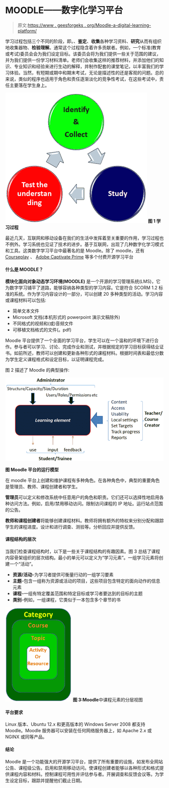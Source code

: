 # MOODLE——数字化学习平台

> 原文:[https://www . geesforgeks . org/Moodle-a-digital-learning-platform/](https://www.geeksforgeeks.org/moodle-a-digital-learning-platform/)

学习过程包括三个不同的阶段，即。、**鉴定**、**收集**各种学习资料、**研究**从而有组织地收集器物、**检验理解**。通常这个过程隐含着许多贡献者。例如，一个标准(教育或考试)委员会会为我们设定目标。该委员会将为我们提供一些关于范围的建议，并为我们提供一份学习材料清单。老师们会收集这样的推荐材料，并添加他们的知识、专业知识和经验来进行生动的解释，并制作配套的课堂笔记，以丰富我们的学习体验。当然，有短期或期中和期末考试，无论是描述性的还是客观的问题。总的来说，类似的程序也适用于角色和责任逐渐淡化的竞争性考试，在这些考试中，责任主要落在学生身上。

![](img/c75c186d8559072e662e376464e2192d.png)
**图 1 学习过程**

最近几天，互联网和移动设备在我们的生活中发挥着至关重要的作用，学习过程也不例外。学习系统也见证了技术的进步。基于互联网，出现了几种数字化学习模式和工具。这类数字学习平台中最著名的是 Moodle。除了 moodle，还有 [Courseplay](https://courseplay.co/?utm_source=capterra) 、 [Adobe Captivate Prime](https://www.adobe.com/products/captivateprime/buying-guide.html) 等多个付费开源学习平台

#### 什么是 MOODLE？

**模块化面向对象动态学习环境(MOODLE)** 是一个开源的学习管理系统(LMS)，它为数字学习铺平了道路，能够容纳各种类型的学习内容。它是符合 SCORM 1.2 标准的系统。作为学习内容设计的一部分，可以创建 20 多种类型的活动。学习内容或课程材料可以包括:

*   简单文本文件
*   Microsoft 文档(本机形式的 powerpoint 演示文稿除外)
*   不同格式的视频和(或)音频文件
*   可移植文档格式的文件(。pdf)

Moodle 平台提供了一个全面的学习平台，学生可以在一个温和的环境下进行合作。参与者可以学习、讨论、完成作业和测试，并根据规定的学习目标获得结业证书。如前所述，教师可以创建和更新各种形式的课程材料。根据时间表和最低分数为学生定义课程格式和设定目标，以证明课程完成。

图 2 描述了 Moodle 的典型操作:

![](img/c138f1549d6617fd6d54b3dd7c9b68f3.png)

**图 Moodle 平台的运行模型**

在 moodle 平台上创建和维护课程有多种角色。在各种角色中，典型的重要角色是管理员、教师、课程创建者和学生。

**管理员**可以定义和修改系统中任意用户的角色和职责。它们还可以选择性地启用各种访问方法。例如，启用/禁用移动访问。限制访问课程的 IP 地址。运行站点范围的公告。

**教师和课程创建者**将能够创建课程材料。教师将拥有额外的特权来分别分配和跟踪学生的课程进度。设计和进行调查、测验等。分析回应并提供反馈。

#### 课程结构的层次

当我们检查课程结构时，以下是一些关于课程结构的有趣因素。图 3 总结了课程内容骨架组织的层次结构。最小的单元可以定义为“学习元素”。一组学习元素将创建一个“活动”。

*   **资源/活动**–为学习者提供可衡量行动的一组学习要素
*   **主题**–包含一组称为资源或活动的项目，这些项目包含特定的面向动作的信息元素
*   **课程**–一组有特定覆盖范围和特定目标或学习者要达到的目标的主题
*   **类别**–例如，一组课程，它类似于一本包含多个章节的书

![](img/1020c03c07fc3df85950c35537aabc7b.png)
**图 3:Moodle**中课程元素的分层视图

#### 平台要求

Linux 版本、Ubuntu 12.x 和更高版本的 Windows Server 2008 都支持 Moodle。Moodle 服务器可以安装在任何网络服务器上，如 Apache 2.x 或 NGINX 或同等产品。

#### 结论

Moodle 是一个功能强大的开源学习平台，提供了所有重要的设施，如发布全网站公告、课程级公告。启用和禁用移动访问。使课程创建者能够以各种形式和格式提供课程内容和材料。控制课程可用性并评估参与者。开展调查和反馈会议等。为学生设定目标，跟踪并提醒他们截止日期。